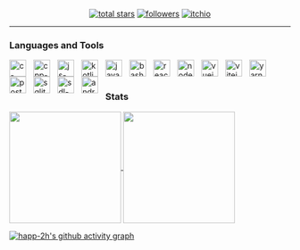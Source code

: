 <p align="center">
  <a href="https://github.com/happ-2h?tab=repositories&sort=stargazers">
    <img alt="total stars" title="Total stars on GitHub" src="https://custom-icon-badges.demolab.com/github/stars/happ-2h?color=55960c&style=for-the-badge&labelColor=488207&logo=star"/></a>
  <a href="https://github.com/happ-2h?tab=followers">
    <img alt="followers" title="Follow me on Github" src="https://custom-icon-badges.demolab.com/github/followers/happ-2h?color=236ad3&labelColor=1155ba&style=for-the-badge&logo=person-add&label=Follow&logoColor=white"/></a>
  <a href="https://happ-2h.itch.io/">
    <img alt="itchio" title="Play my games now" src="https://custom-icon-badges.demolab.com/badge/itch-io?color=fa5c5c&labelColor=d54d54&style=for-the-badge&logo=controller&label=Play&logoColor=white"/></a>
</p>

---

### Languages and Tools
<img align="left" alt="c-logo" width="30px" style="padding-right:10px;" src="https://cdn.jsdelivr.net/gh/devicons/devicon@latest/icons/c/c-plain.svg" />
<img align="left" alt="cpp-logo" width="30px" style="padding-right:10px;" src="https://cdn.jsdelivr.net/gh/devicons/devicon@latest/icons/cplusplus/cplusplus-plain.svg" />
<img align="left" alt="js-logo" width="30px" style="padding-right:10px;" src="https://cdn.jsdelivr.net/gh/devicons/devicon@latest/icons/javascript/javascript-plain.svg" />
<img align="left" alt="kotlin-logo" width="30px" style="padding-right:10px;" src="https://cdn.jsdelivr.net/gh/devicons/devicon@latest/icons/kotlin/kotlin-plain.svg" />
<img align="left" alt="java-logo" width="30px" style="padding-right:10px;" src="https://cdn.jsdelivr.net/gh/devicons/devicon@latest/icons/java/java-original.svg" />
<img align="left" alt="bash-logo" width="30px" style="padding-right:10px;" src="https://cdn.jsdelivr.net/gh/devicons/devicon@latest/icons/bash/bash-original.svg" />
          

<img align="left" alt="react-logo" width="30px" style="padding-right:10px;" src="https://cdn.jsdelivr.net/gh/devicons/devicon@latest/icons/react/react-original.svg" />
<img align="left" alt="nodejs-logo" width="30px" style="padding-right:10px;" src="https://cdn.jsdelivr.net/gh/devicons/devicon@latest/icons/nodejs/nodejs-plain.svg" />
<img align="left" alt="vuejs-logo" width="30px" style="padding-right:10px;" src="https://cdn.jsdelivr.net/gh/devicons/devicon@latest/icons/vuejs/vuejs-original.svg" />
<img align="left" alt="vitejs-logo" width="30px" style="padding-right:10px;" src="https://cdn.jsdelivr.net/gh/devicons/devicon@latest/icons/vitejs/vitejs-original.svg" />
<img align="left" alt="yarn-logo" width="30px" style="padding-right:10px;" src="https://cdn.jsdelivr.net/gh/devicons/devicon@latest/icons/yarn/yarn-original.svg" />
<img align="left" alt="postgresql-logo" width="30px" style="padding-right:10px;" src="https://cdn.jsdelivr.net/gh/devicons/devicon@latest/icons/postgresql/postgresql-plain.svg" />
<img align="left" alt="sqlite-logo" width="30px" style="padding-right:10px;" src="https://cdn.jsdelivr.net/gh/devicons/devicon@latest/icons/sqlite/sqlite-original.svg" />  
<img align="left" alt="sdl-logo" width="30px" style="padding-right:10px;" src="https://cdn.jsdelivr.net/gh/devicons/devicon@latest/icons/sdl/sdl-plain.svg" />   
<img align="left" alt="android-logo" width="30px" style="padding-right:10px;" src="https://cdn.jsdelivr.net/gh/devicons/devicon@latest/icons/android/android-plain.svg" />
<br />

#

### Stats

<a href="https://github.com/anuraghazra/github-readme-stats">
  <img height=200 align="center" src="https://github-readme-stats.vercel.app/api?username=happ-2h&show_icons=true&theme=gruvbox&hide_border=true&bg_color=00000000" />
</a>
<a href="https://github.com/anuraghazra/convoychat">
  <img height=200 align="center" src="https://github-readme-stats.vercel.app/api/top-langs?username=happ-2h&layout=donut&langs_count=8&card_width=320&theme=gruvbox&hide_border=true&bg_color=00000000" />
</a>

[![happ-2h's github activity graph](https://github-readme-activity-graph.vercel.app/graph?username=happ-2h&theme=dracula&hide_border=true)](https://github.com/ashutosh00710/github-readme-activity-graph)
